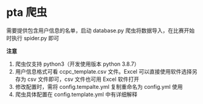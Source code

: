 # pta 爬虫

需要提供包含用户信息的名单，启动 database.py 爬虫将数据导入，在比赛开始时执行 spider.py 即可

**注意**
1. 爬虫仅支持 python3（开发使用版本 python 3.8.7）
2. 用户信息格式可看 ccpc_template.csv 文件。Excel 可以直接使用软件选择另存为 csv 文件即可，csv 文件也可用 Excel 软件打开
3. 修改配置时，需将 config.tempalte.yml 复制重命名为 config.yml 使用
4. 爬虫具体配置在 config.template.yml 中有详细解释
